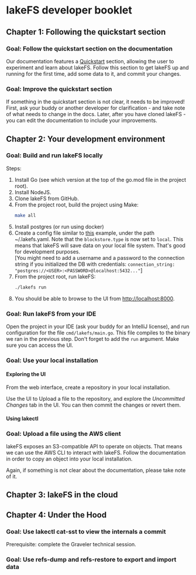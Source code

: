 # lakeFS developer booklet

## Chapter 1: Following the quickstart section

### Goal: Follow the quickstart section on the documentation

Our documentation features a [Quickstart](https://docs.lakefs.io/quickstart/) section, allowing the user to experiment and learn about lakeFS.
Follow this section to get lakeFS up and running for the first time, add some data to it, and commit your changes.

### Goal: Improve the quickstart section

If something in the quickstart section is not clear, it needs to be improved! First, ask your buddy or another developer for clarification - and take note of what needs to change in the docs. Later, after you have cloned lakeFS - you can edit the documentation to include your improvements.

## Chapter 2: Your development environment

### Goal: Build and run lakeFS locally

Steps:
1. Install Go (see which version at the top of the go.mod file in the project root).
1. Install NodeJS.
1. Clone lakeFS from GitHub.
1. From the project root, build the project using Make:
   ```sh
   make all
   ```
1. Install postgres (or run using docker)
1. Create a config file similar to [this](https://docs.lakefs.io/reference/configuration.html#example-local-development) example, under the path ~/.lakefs.yaml. Note that the `blockstore.type` is now set to `local`. This means that lakeFS will save data on your local file system. That's good for development purposes.
   <br />[You might need to add a username and a password to the connection string if you initialized the DB with credentials: `connection_string: "postgres://<USER>:<PASSWORD>@localhost:5432..."`]
1. From the project root, run lakeFS:
   ```sh
   ./lakefs run
   ```
1. You should be able to browse to the UI from [http://localhost:8000](http://localhost:8000).


### Goal: Run lakeFS from your IDE

Open the project in your IDE (ask your buddy for an IntelliJ license), and run configuration for the file `cmd/lakefs/main.go`.
This file compiles to the binary we ran in the previous step. Don't forget to add the `run` argument.
Make sure you can access the UI.

### Goal: Use your local installation

#### Exploring the UI

From the web interface, create a repository in your local installation.

Use the UI to Upload a file to the repository, and explore the _Uncommitted Changes_ tab in the UI.
You can then commit the changes or revert them.

#### Using lakectl

### Goal: Upload a file using the AWS client

lakeFS exposes an S3-compatible API to operate on objects. That means we can use the AWS CLI to interact with lakeFS.
Follow the documentation in order to copy an object into your local installation.

Again, if something is not clear about the documentation, please take note of it.

## Chapter 3: lakeFS in the cloud

## Chapter 4: Under the Hood

### Goal: Use lakectl cat-sst to view the internals a commit

Prerequisite: complete the Graveler technical session.

### Goal: Use refs-dump and refs-restore to export and import data

